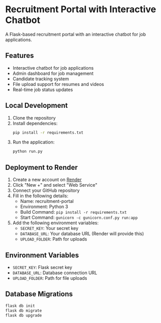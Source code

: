 # Recruitment Portal with Interactive Chatbot

A Flask-based recruitment portal with an interactive chatbot for job applications.

## Features

- Interactive chatbot for job applications
- Admin dashboard for job management
- Candidate tracking system
- File upload support for resumes and videos
- Real-time job status updates

## Local Development

1. Clone the repository
2. Install dependencies:
   ```bash
   pip install -r requirements.txt
   ```
3. Run the application:
   ```bash
   python run.py
   ```

## Deployment to Render

1. Create a new account on [Render](https://render.com)
2. Click "New +" and select "Web Service"
3. Connect your GitHub repository
4. Fill in the following details:
   - Name: recruitment-portal
   - Environment: Python 3
   - Build Command: `pip install -r requirements.txt`
   - Start Command: `gunicorn -c gunicorn.conf.py run:app`
5. Add the following environment variables:
   - `SECRET_KEY`: Your secret key
   - `DATABASE_URL`: Your database URL (Render will provide this)
   - `UPLOAD_FOLDER`: Path for uploads

## Environment Variables

- `SECRET_KEY`: Flask secret key
- `DATABASE_URL`: Database connection URL
- `UPLOAD_FOLDER`: Path for file uploads

## Database Migrations

```bash
flask db init
flask db migrate
flask db upgrade
```
